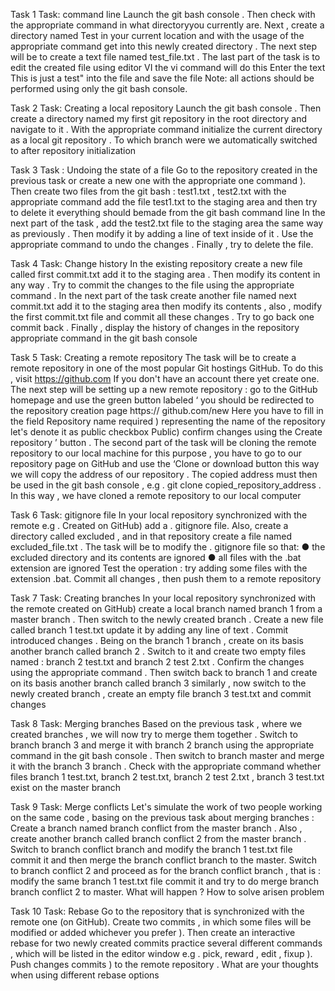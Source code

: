 Task 1
Task: command line
Launch the git bash console . Then check with the appropriate command in what directoryyou currently are. Next , create a directory named Test in your current location and with the usage of the appropriate
command get into this newly created directory . The next step will be to create a text file named test_file.txt . The last part of the task is to edit the created file using editor VI the vi command will do this
Enter the text This is just a test" into the file and save the file
Note: all actions should be performed using only the git bash console.

Task 2
Task: Creating a local repository
Launch the git bash console . Then create a directory named my first git repository in the root directory and navigate to it . With the appropriate command initialize the current directory as a local git repository . To
which branch were we automatically switched to after repository initialization 

Task 3
Task : Undoing the state of a file
Go to the repository created in the previous task or create a new one with the appropriate one command ). Then create two files from the git bash : test1.txt , test2.txt with the appropriate command add the file
test1.txt to the staging area and then try to delete it everything should bemade from the git bash command line
In the next part of the task , add the test2.txt file to the staging area the same way as previously . Then modify it by adding a line of text inside of it . Use the appropriate command to undo the changes . Finally , try to
delete the file.

Task 4
Task: Change history
In the existing repository create a new file called first commit.txt add it to the staging area . Then modify its content in any way . Try to commit the changes to the file using the appropriate command . In the next
part of the task create another file named next commit.txt add it to the staging area then modify its contents , also , modify the first commit.txt file and commit all these changes . Try to go back one commit
back . Finally , display the history of changes in the repository appropriate command in the git bash console

Task 5
Task: Creating a remote repository
The task will be to create a remote repository in one of the most popular Git hostings GitHub. To do this , visit https://github.com If you don't have an account there yet create one. The next step will
be setting up a new remote repository : go to the GitHub homepage and use the green button labeled ‘ you should be redirected to the repository creation page https:// github.com/new Here you have to fill in
the field Repository name required ) representing the name of the repository let's denote it as public checkbox Public) confirm changes using the Create repository ’ button . The second part of the task will
be cloning the remote repository to our local machine for this purpose , you have to go to our repository page on GitHub and use the ‘Clone or download button this way we will copy the address of our
repository . The copied address must then be used in the git bash console , e.g . git clone copied_repository_address . In this way , we have cloned a remote repository to our local computer

Task 6
Task: gitignore file
In your local repository synchronized with the remote e.g . Created on GitHub) add a . gitignore file. Also, create a directory called excluded , and in that repository create a file named excluded_file.txt . The task
will be to modify the . gitignore file so that: 
● the excluded directory and its contents are ignored
● all files with the .bat extension are ignored
Test the operation : try adding some files with the extension .bat. Commit all changes , then push them to a remote repository

Task 7
Task: Creating branches
In your local repository synchronized with the remote created on GitHub) create a local branch named branch 1 from a master branch . Then switch to the newly created branch . Create a new file called branch 1 test.txt
update it by adding any line of text . Commit introduced changes . Being on the branch 1 branch , create on its basis another branch called branch 2 . Switch to it and create two empty files named : branch 2 test.txt and
branch 2 test 2.txt . Confirm the changes using the appropriate command . Then switch back to branch 1 and create on its basis another branch called branch 3 similarly , now switch to the newly created branch , create
an empty file branch 3 test.txt and commit changes

Task 8
Task: Merging branches
Based on the previous task , where we created branches , we will now try to merge them together . Switch to branch branch 3 and merge it with branch 2 branch using the appropriate command in the git bash
console . Then switch to branch master and merge it with the branch 3 branch . Check with the appropriate command whether files branch 1 test.txt, branch 2 test.txt, branch 2 test 2.txt , branch 3 test.txt exist
on the master branch

Task 9
Task: Merge conflicts
Let's simulate the work of two people working on the same code , basing on the previous task about merging branches : Create a branch named branch conflict from the master branch . Also , create another branch
called branch conflict 2 from the master branch . Switch to branch conflict branch and modify the branch 1 test.txt file commit it and then merge the branch conflict branch to the master. Switch to
branch conflict 2 and proceed as for the branch conflict branch , that is : modify the same branch 1 test.txt file commit it and try to do merge branch branch conflict 2 to master. What will happen ? How to
solve arisen problem 

Task 10
Task: Rebase
Go to the
repository that is synchronized with the remote one (on GitHub). Create two commits , in which some files will be modified or added whichever you prefer ). Then create an interactive rebase for two newly
created commits practice several different commands , which will be listed in the editor window e.g . pick, reward , edit , fixup ). Push changes commits ) to the remote repository .
What are your thoughts when using different rebase options
